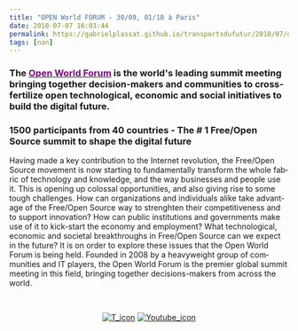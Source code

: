 ```yaml
---
title: "OPEN World FORUM - 30/09, 01/10 à Paris"
date: 2010-07-07 16:03:44
permalink: https://gabrielplassat.github.io/transportsdufutur/2010/07/open-world-forum-3009-0110-a-paris.html
tags: [nan]
---
```


<h3><span lang="EN-GB">The <a href="http://www.openworldforum.org/discover/about"><font color="#800080">Open World Forum</font></a> is the world's leading summit meeting bringing together decision-makers and communities to cross-fertilize open technological, economic and social initiatives to build the digital future. </span></h3> <h3><span lang="EN-GB"></span><span lang="EN-GB">1500 participants from 40 countries - The # 1 Free/Open Source summit to shape the digital future</span></h3> <p><span lang="EN-GB">Having made a key contribution to the Internet revolution, the Free/Open Source movement is now starting to fundamentally transform the whole fabric of technology and knowledge, and the way businesses and people use it. This is opening up colossal opportunities, and also giving rise to some tough challenges. How can organizations and individuals alike take advantage of the Free/Open Source way to strenghten their competitiveness and to support innovation? How can public institutions and governments make use of it to kick-start the economy and employment? What technological, economic and societal breakthroughs in Free/Open Source can we expect in the future? It is on order to explore these issues that the Open World Forum is being held. Founded in 2008 by a heavyweight group of communities and IT players, the Open World Forum is the premier global summit meeting in this field, bringing together decisions-makers from across the world.</span><span><span></span></span></p> <p style="text-align: center"> </p> <p style="text-align: center"><a href="https://gabrielplassat.github.io/transportsdufutur/wp-content/uploads/sites/6/old/6a0120a66d2ad4970b0133f21e2156970b-pi.gif"><span><a href="http://twitter.com/openworldforum" rel="lightbox"><img alt="T_icon" border="0" class="asset asset-image at-xid-6a0120a66d2ad4970b0133f21e2156970b " src="/wp-content/uploads/sites/6/old/6a0120a66d2ad4970b0133f21e2156970b-800wi.gif" title="T_icon" /></a></span></a> <a href="https://gabrielplassat.github.io/transportsdufutur/wp-content/uploads/sites/6/old/6a0120a66d2ad4970b0133f21e2294970b-pi.gif"><span><a href="http://www.youtube.com/user/OpenWorldForum" rel="lightbox"><img alt="Youtube_icon" border="0" class="asset asset-image at-xid-6a0120a66d2ad4970b0133f21e2294970b " src="/wp-content/uploads/sites/6/old/6a0120a66d2ad4970b0133f21e2294970b-800wi.gif" title="Youtube_icon" /></a></span></a> <br /><br /><br /></p>

